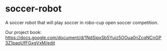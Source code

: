 # soccer-robot
A soccer robot that  will play soccer in robo-cup open soccer competition.

Our project book:
https://docs.google.com/document/d/1NdSjpxSb5Yujz5OOua0nZcqNCnGP3Z1paqUfFGxgVxM/edit
